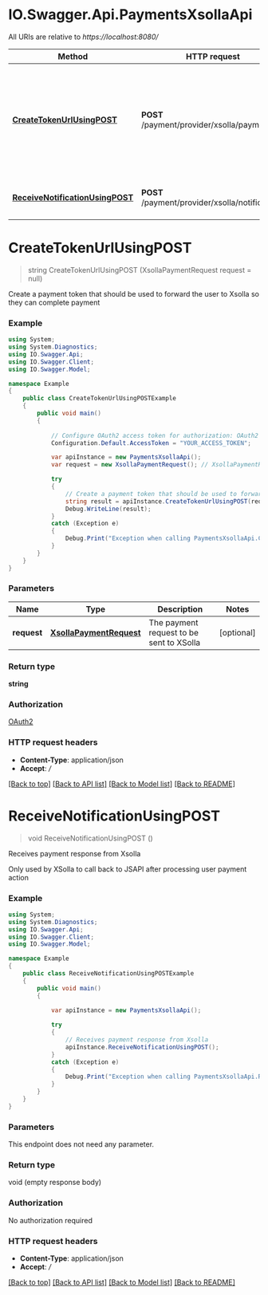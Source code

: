 # IO.Swagger.Api.PaymentsXsollaApi

All URIs are relative to *https://localhost:8080/*

Method | HTTP request | Description
------------- | ------------- | -------------
[**CreateTokenUrlUsingPOST**](PaymentsXsollaApi.md#createtokenurlusingpost) | **POST** /payment/provider/xsolla/payment | Create a payment token that should be used to forward the user to Xsolla so they can complete payment
[**ReceiveNotificationUsingPOST**](PaymentsXsollaApi.md#receivenotificationusingpost) | **POST** /payment/provider/xsolla/notifications | Receives payment response from Xsolla


<a name="createtokenurlusingpost"></a>
# **CreateTokenUrlUsingPOST**
> string CreateTokenUrlUsingPOST (XsollaPaymentRequest request = null)

Create a payment token that should be used to forward the user to Xsolla so they can complete payment

### Example
```csharp
using System;
using System.Diagnostics;
using IO.Swagger.Api;
using IO.Swagger.Client;
using IO.Swagger.Model;

namespace Example
{
    public class CreateTokenUrlUsingPOSTExample
    {
        public void main()
        {
            
            // Configure OAuth2 access token for authorization: OAuth2
            Configuration.Default.AccessToken = "YOUR_ACCESS_TOKEN";

            var apiInstance = new PaymentsXsollaApi();
            var request = new XsollaPaymentRequest(); // XsollaPaymentRequest | The payment request to be sent to XSolla (optional) 

            try
            {
                // Create a payment token that should be used to forward the user to Xsolla so they can complete payment
                string result = apiInstance.CreateTokenUrlUsingPOST(request);
                Debug.WriteLine(result);
            }
            catch (Exception e)
            {
                Debug.Print("Exception when calling PaymentsXsollaApi.CreateTokenUrlUsingPOST: " + e.Message );
            }
        }
    }
}
```

### Parameters

Name | Type | Description  | Notes
------------- | ------------- | ------------- | -------------
 **request** | [**XsollaPaymentRequest**](XsollaPaymentRequest.md)| The payment request to be sent to XSolla | [optional] 

### Return type

**string**

### Authorization

[OAuth2](../README.md#OAuth2)

### HTTP request headers

 - **Content-Type**: application/json
 - **Accept**: */*

[[Back to top]](#) [[Back to API list]](../README.md#documentation-for-api-endpoints) [[Back to Model list]](../README.md#documentation-for-models) [[Back to README]](../README.md)

<a name="receivenotificationusingpost"></a>
# **ReceiveNotificationUsingPOST**
> void ReceiveNotificationUsingPOST ()

Receives payment response from Xsolla

Only used by XSolla to call back to JSAPI after processing user payment action

### Example
```csharp
using System;
using System.Diagnostics;
using IO.Swagger.Api;
using IO.Swagger.Client;
using IO.Swagger.Model;

namespace Example
{
    public class ReceiveNotificationUsingPOSTExample
    {
        public void main()
        {
            
            var apiInstance = new PaymentsXsollaApi();

            try
            {
                // Receives payment response from Xsolla
                apiInstance.ReceiveNotificationUsingPOST();
            }
            catch (Exception e)
            {
                Debug.Print("Exception when calling PaymentsXsollaApi.ReceiveNotificationUsingPOST: " + e.Message );
            }
        }
    }
}
```

### Parameters
This endpoint does not need any parameter.

### Return type

void (empty response body)

### Authorization

No authorization required

### HTTP request headers

 - **Content-Type**: application/json
 - **Accept**: */*

[[Back to top]](#) [[Back to API list]](../README.md#documentation-for-api-endpoints) [[Back to Model list]](../README.md#documentation-for-models) [[Back to README]](../README.md)

